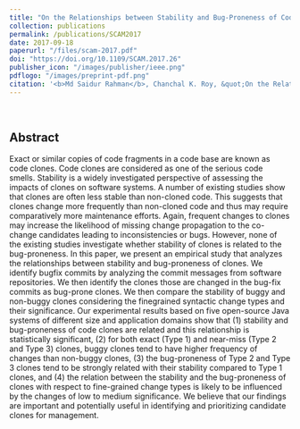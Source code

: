 ```yaml
---
title: "On the Relationships between Stability and Bug-Proneness of Code Clones: An Empirical Study"
collection: publications
permalink: /publications/SCAM2017
date: 2017-09-18
paperurl: "/files/scam-2017.pdf"
doi: "https://doi.org/10.1109/SCAM.2017.26"
publisher_icon: "/images/publisher/ieee.png"
pdflogo: "/images/preprint-pdf.png"
citation: '<b>Md Saidur Rahman</b>, Chanchal K. Roy, &quot;On the Relationships between Stability and Bug-Proneness of Code Clones: An Empirical Study&quot;, <i>IEEE 17th International Working Conference on Source Code Analysis and Manipulation (<b>SCAM</b>)</i>, pp. 131-140, 2017, Shanghai, Chaina.' 
---
```

<br>

## Abstract
Exact or similar copies of code fragments in a code base are known as code clones. Code clones are considered as one of the serious code smells. Stability is a widely investigated perspective of assessing the impacts of clones on software systems. A number of existing studies show that clones are often less stable than non-cloned code. This suggests that clones change more frequently than non-cloned code and thus may require comparatively more maintenance efforts. Again, frequent changes to clones may increase the likelihood of missing change propagation to the co-change candidates leading to inconsistencies or bugs. However, none of the existing studies investigate whether stability of clones is related to the bug-proneness. In this paper, we present an empirical study that analyzes the relationships between stability and bug-proneness of clones. We identify bugfix commits by analyzing the commit messages from software repositories. We then identify the clones those are changed in the bug-fix commits as bug-prone clones. We then compare the stability of buggy and non-buggy clones considering the finegrained syntactic change types and their significance. Our experimental results based on five open-source Java systems of different size and application domains show that (1) stability and bug-proneness of code clones are related and this relationship is statistically significant, (2) for both exact (Type 1) and near-miss (Type 2 and Type 3) clones, buggy clones tend to have higher frequency of changes than non-buggy clones, (3) the bug-proneness of Type 2 and Type 3 clones tend to be strongly related with their stability compared to Type 1 clones, and (4) the relation between the stability and the bug-proneness of clones with respect to fine-grained change types is likely to be influenced by the changes of low to medium significance. We believe that our findings are important and potentially useful in identifying and prioritizing candidate clones for management.